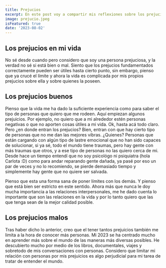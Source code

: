 ```yaml
---
title: Prejucios
excerpt: En este post voy a compartir mis reflexiones sobre los prejucios en general, mis prejuicios en particular y como desde mi perspectiva estos no son tan malos como parecen
image: prejucio.jpeg
isFeatured: true
date: '2023-08-02'
---
```


## Los prejucios en mi vida

No sé desde cuando pero considero que soy una persona prejuciosa, y la verdad no sé si está bien o mal. Siento que los prejucios fundamentados correctamente pueden ser útiles hasta cierto punto, sin embargo, pienso que ya crucé el límite y ahora la vida es complicada por mis propios prejucios sobre ella y sobre quienes la poseen.

## Los prejucios buenos

Pienso que la vida me ha dado la suficiente experiencia como para saber el tipo de personas que quiero que me rodeen. Aquí empiezan algunos prejuicios. Por ejemplo, no quiero que a mi alrededor estén personas negativas o que no aporten cosas útiles a mi vida. Ok, hasta acá todo claro. Pero ¿en donde entran los prejucios? Bien, entran con que hay cierto tipo de personas que no me dan las mejores vibras. ¿Quienes? Personas que están cargando con algún tipo de lastre emocional que no han sido capaces de solucionar, si ya sé, todo el mundo tiene traumas, pero hay gente con más traumas que otros, y a ese tipo de personas no las quiero cerca de mi. Desde hace un tiempo entendí que no soy psicológo ni psiquiatra (hola Carlota :D) como para andar reparando gente dañada, ya pasé por eso un par de veces y no lo recomiendo, se pierde demasiado tiempo y simplemente hay gente que no quiere ser salvada.

Pienso que esta una forma sana de poner límites con los demás. Y pienso que está bien ser estricto en este sentido. Ahora más que nunca le doy mucha importancia a las relaciones interpersonales, me he dado cuenta lo importante que son las relaciones en la vida y por lo tanto quiero que las que tenga sean de la mejor calidad posible.

## Los prejucios malos

Tras haber dicho lo anterior, creo que el tener tantos prejuicios también me limita a la hora de conocer más personas. Mi 2023 se ha centrado mucho en aprender más sobre el mundo de las maneras más diversas posibles. He descubierto mucho por medio de los libros, documentales, viajes y sobretodo de mis conversaciones con personas. Considero que limitar mi relación con personas por mis prejuicios es algo perjudicial para mi tarea de tratar de entender el mundo.